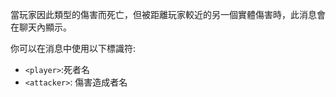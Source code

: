 當玩家因此類型的傷害而死亡，但被距離玩家較近的另一個實體傷害時，此消息會在聊天內顯示。

你可以在消息中使用以下標識符:

- `<player>`:死者名
- `<attacker>`: 傷害造成者名
